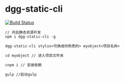 # dgg-static-cli

[![Build Status](https://travis-ci.org/FengLin2016/cli.svg?branch=master)](https://travis-ci.org/FengLin2016/cli)

```
// 开启静态资源开发
npm i dgg-static-cli -g

dgg-static-cli stylus<可换成你熟悉的> myobject<项目名称>

cd myobject // 进入项目文件夹

cnpm i // 安装依赖

gulp //启动gulp

```
